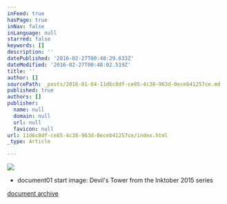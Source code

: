 ```yaml
---
inFeed: true
hasPage: true
inNav: false
inLanguage: null
starred: false
keywords: []
description: ''
datePublished: '2016-02-27T00:48:29.633Z'
dateModified: '2016-02-27T00:48:02.519Z'
title: ''
author: []
sourcePath: _posts/2016-01-04-11d6c8df-ce85-4c38-963d-0eceb41257ce.md
published: true
authors: []
publisher:
  name: null
  domain: null
  url: null
  favicon: null
url: 11d6c8df-ce85-4c38-963d-0eceb41257ce/index.html
_type: Article

---
```

![](https://s3-us-west-2.amazonaws.com/the-grid-img/p/db2f12a2ae9cb471c4d7906ec0068fd725b4f5e9.png)

* document01 start image: Devil's Tower from the Inktober 2015 series

[document archive][0]

[0]: http://philipjbond.blogspot.com/